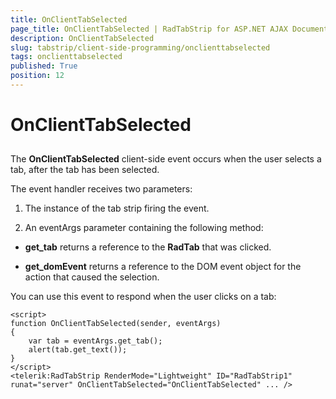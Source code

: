```yaml
---
title: OnClientTabSelected
page_title: OnClientTabSelected | RadTabStrip for ASP.NET AJAX Documentation
description: OnClientTabSelected
slug: tabstrip/client-side-programming/onclienttabselected
tags: onclienttabselected
published: True
position: 12
---
```


# OnClientTabSelected

## 

The **OnClientTabSelected** client-side event occurs when the user selects a tab, after the tab has been selected.

The event handler receives two parameters:

1. The instance of the tab strip firing the event.

1. An eventArgs parameter containing the following method:

* **get_tab** returns a reference to the **RadTab** that was clicked.

* **get_domEvent** returns a reference to the DOM event object for the action that caused the selection.

You can use this event to respond when the user clicks on a tab:

````ASPNET
<script>
function OnClientTabSelected(sender, eventArgs)
{
	var tab = eventArgs.get_tab();
	alert(tab.get_text());
}
</script>
<telerik:RadTabStrip RenderMode="Lightweight" ID="RadTabStrip1" runat="server" OnClientTabSelected="OnClientTabSelected" ... /> 
````


